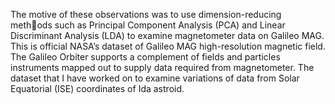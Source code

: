 The motive of these observations was to use dimension-reducing methods such as Principal Component Analysis (PCA) and Linear Discriminant Analysis (LDA) to examine magnetometer data on Galileo MAG.
This is official NASA’s dataset of Galileo MAG high-resolution magnetic field. 
The Galileo Orbiter supports a complement of fields and particles instruments mapped out to supply data required from magnetometer. 
The dataset that I have worked on to examine variations of data from Solar Equatorial (ISE) coordinates of Ida astroid.

